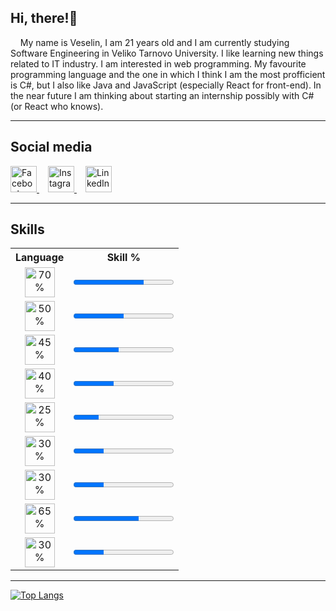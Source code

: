 <h2>Hi, there!👋</h2>
&nbsp;&nbsp;&nbsp;&nbsp;My name is Veselin, I am 21 years old and I am currently studying Software Engineering in Veliko Tarnovo University. I like learning new things related to IT industry. I am interested in web programming. My favourite programming language and the one in which I think I am the most profficient is C#, but I also like Java and JavaScript (especially React for front-end). In the near future I am thinking about starting an internship possibly with C# (or React who knows).

<hr />

<h2>Social media</h2>
<div>
    <a href="https://www.facebook.com/VeselinDenchev01/">
        <img src="https://img.icons8.com/color/344/facebook-new.png" alt="Facebook" style="width: 3em;">
    </a>
    <a href="https://www.instagram.com/vesko_01/" style="margin-left: 1em">
        <img src="https://img.icons8.com/color/344/instagram-new--v1.png" alt="Instagram" style="width: 3em;">
    </a>
    <a href="https://www.linkedin.com/in/veselin-denchev-855454243/" style="margin-left: 1em">
        <img src="https://img.icons8.com/color/344/linkedin.png" alt="LinkedIn" style="width: 3em;">
    </a>
</div>


<hr />

<h2>Skills</h1>
<div>
    
</div>
<table>
    <tr>
        <th>Language</th>
        <th>Skill %</th>
    </tr>
    <tr align="center">
        <td>
            <div>
                <img src="https://softuni.bg/Content/images/university/professions/csharp.svg" alt="70%" style=" height: 3em;"></img>
            </div>
        </td>
        <td>
            <progress value="70" max="100">70%</progress>
        </td>
    </tr>
    <tr align="center">
        <td>
            <div>
                <img src="https://cdn-icons-png.flaticon.com/512/603/603201.png" alt="50%" style=" height: 3em;"></img>
            </div>
        </td>
        <td>
            <progress value="50" max="100">50%</progress>
        </td>
    </tr>
    <tr align="center">
        <td>
            <div>
                <img src="https://brandslogos.com/wp-content/uploads/images/large/java-logo-1.png" alt="45%" style="height: 3em;"></img>
            </div>
        </td>
        <td>
            <progress value="45" max="100">45%</progress>
        </td>
    </tr>
    <tr align="center">
        <td>
            <div>
                <img src="https://upload.wikimedia.org/wikipedia/commons/thumb/9/99/Unofficial_JavaScript_logo_2.svg/1200px-Unofficial_JavaScript_logo_2.svg.png" alt="40%" style=" height: 3em;"></img>
            </div>
        </td>
        <td>
            <progress value="40" max="100">40%</progress>
        </td>
    </tr>
    <tr align="center">
        <td>
            <div>
                <img src="https://upload.wikimedia.org/wikipedia/commons/thumb/a/a7/React-icon.svg/1200px-React-icon.svg.png" alt="25%" style=" height: 3em;"></img>
            </div>
        </td>
        <td>
            <progress value="25" max="100">25%</progress>
        </td>
    </tr>
    <tr align="center">
        <td>
            <div>
                <img src="https://www.pngmart.com/files/7/PHP-PNG-File.png" alt="30%" style=" height: 3em;"></img>
            </div>
        </td>
        <td>
            <progress value="30" max="100">30%</progress>
        </td>
    </tr>
    <tr align="center">
        <td>
            <div>
                <img src="https://www.pngmart.com/files/7/PHP-PNG-File.png" alt="30%" style=" height: 3em;"></img>
            </div>
        </td>
        <td>
            <progress value="30" max="100">30%</progress>
        </td>
    </tr>
    <tr align="center">
        <td>
            <div>
                <img src="https://camo.githubusercontent.com/acc6cab499f6dea3b6bd246685bedb40fdfa550038b3ac9d94acfcef825998b5/687474703a2f2f7265736f75726365732e7370616365786368696d702e636f6d2f696d616765732f6c6f676f732f48544d4c352e706e67" alt="65%" style=" height: 3em;"></img>
            </div>
        </td>
        <td>
            <progress value="65" max="100">65%</progress>
        </td>
    </tr>
    <tr align="center">
        <td>
            <div>
                <img src="https://upload.wikimedia.org/wikipedia/commons/thumb/d/d5/CSS3_logo_and_wordmark.svg/1200px-CSS3_logo_and_wordmark.svg.png" alt="30%" style="height: 3em;"></img>
            </div>
        </td>
        <td>
            <progress value="30" max="100">30%</progress>
        </td>
    </tr>

</table>

<hr />

[![Top Langs](https://github-readme-stats.vercel.app/api/top-langs/?username=VeselinDenchev)](https://github.com/anuraghazra/github-readme-stats)

<!--
**VeselinDenchev/VeselinDenchev** is a ✨ _special_ ✨ repository because its `README.md` (this file) appears on your GitHub profile.

Here are some ideas to get you started:

- 🔭 I’m currently working on ...
- 🌱 I’m currently learning ...
- 👯 I’m looking to collaborate on ...
- 🤔 I’m looking for help with ...
- 💬 Ask me about ...
- 📫 How to reach me: ...
- 😄 Pronouns: ...
- ⚡ Fun fact: ...
-->

